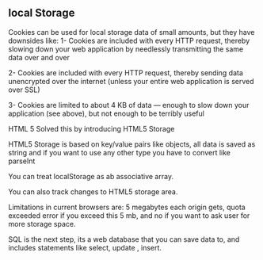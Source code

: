 
## local Storage



Cookies can be used for local storage data of small amounts, but they have downsides like:
1- Cookies are included with every HTTP request, thereby slowing down your web application by needlessly transmitting the same data over and over

2- Cookies are included with every HTTP request, thereby sending data unencrypted over the internet (unless your entire web application is served over SSL)

3- Cookies are limited to about 4 KB of data — enough to slow down your application (see above), but not enough to be terribly useful

HTML 5 Solved this by introducing HTML5 Storage

HTML5 Storage is based on key/value pairs like objects, all data is saved as string and if you want to use any other type you have to convert like parseInt

You can treat localStorage as ab associative array.

You can also track changes to HTML5 storage area.

Limitations in current browsers are: 5 megabytes each origin gets, quota exceeded error if you exceed this 5 mb, and no if you want to ask user for more storage space.

SQL is the next step, its a web database that you can save data to, and includes statements like select, update , insert.